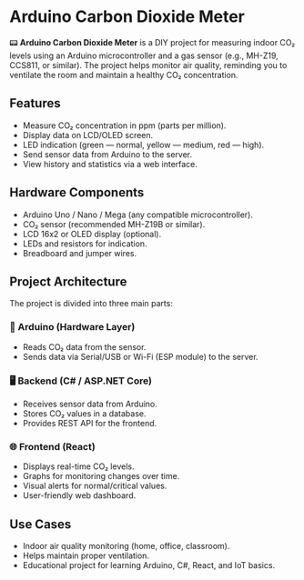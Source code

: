 # Arduino Carbon Dioxide Meter

📟 **Arduino Carbon Dioxide Meter** is a DIY project for measuring indoor CO₂ levels using an Arduino microcontroller and a gas sensor (e.g., MH-Z19, CCS811, or similar).
The project helps monitor air quality, reminding you to ventilate the room and maintain a healthy CO₂ concentration.

## Features

* Measure CO₂ concentration in ppm (parts per million).
* Display data on LCD/OLED screen.
* LED indication (green — normal, yellow — medium, red — high).
* Send sensor data from Arduino to the server.
* View history and statistics via a web interface.

## Hardware Components

* Arduino Uno / Nano / Mega (any compatible microcontroller).
* CO₂ sensor (recommended MH-Z19B or similar).
* LCD 16x2 or OLED display (optional).
* LEDs and resistors for indication.
* Breadboard and jumper wires.

## Project Architecture

The project is divided into three main parts:

### 🔌 Arduino (Hardware Layer)

* Reads CO₂ data from the sensor.
* Sends data via Serial/USB or Wi-Fi (ESP module) to the server.

### 🖥️ Backend (C# / ASP.NET Core)

* Receives sensor data from Arduino.
* Stores CO₂ values in a database.
* Provides REST API for the frontend.

### 🌐 Frontend (React)

* Displays real-time CO₂ levels.
* Graphs for monitoring changes over time.
* Visual alerts for normal/critical values.
* User-friendly web dashboard.

## Use Cases

* Indoor air quality monitoring (home, office, classroom).
* Helps maintain proper ventilation.
* Educational project for learning Arduino, C#, React, and IoT basics.

